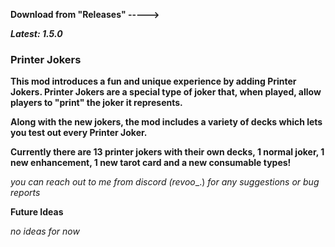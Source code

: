 **Download from "Releases" ----->**

***Latest: 1.5.0***


### **Printer Jokers**

**This mod introduces a fun and unique experience by adding Printer Jokers. Printer Jokers are a special type of joker that, when played, allow players to "print" the joker it represents.**

**Along with the new jokers, the mod includes a variety of decks which lets you test out every Printer Joker.**


**Currently there are 13 printer jokers with their own decks, 1 normal joker, 1 new enhancement, 1 new tarot card and a new consumable types!**



_you can reach out to me from discord (revoo__.) _for any suggestions or bug reports_


**Future Ideas**

_no ideas for now_

